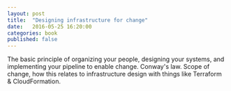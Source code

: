 ```yaml
---
layout: post
title:  "Designing infrastructure for change"
date:   2016-05-25 16:20:00
categories: book
published: false
---
```


The basic principle of organizing your people, designing your systems, and implementing your pipeline to enable change. Conway's law. Scope of change, how this relates to infrastructure design with things like Terraform & CloudFormation.

